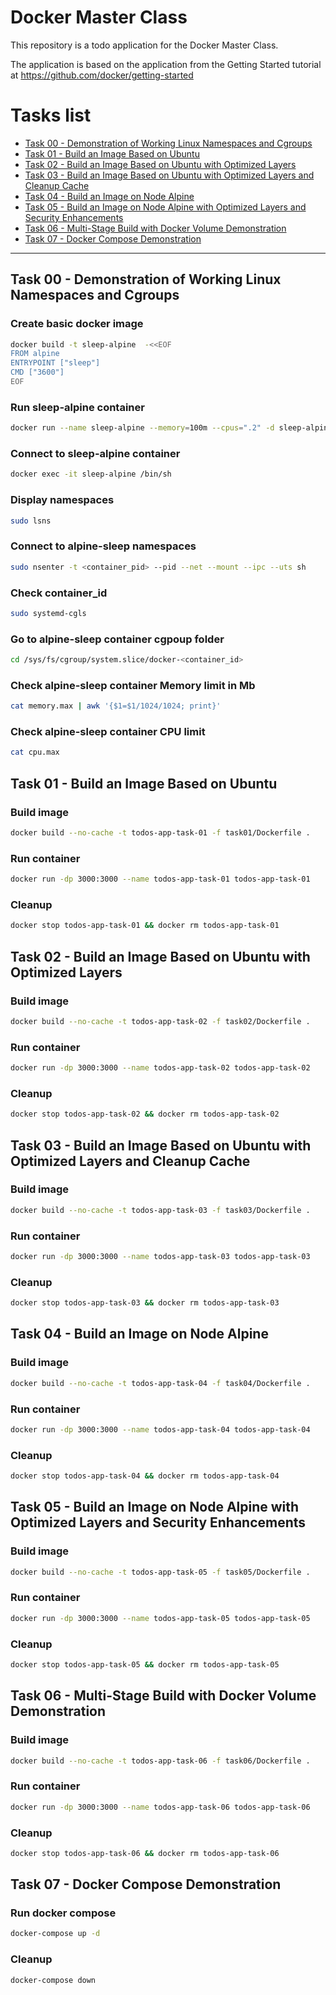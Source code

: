 # Docker Master Class

This repository is a todo application for the Docker Master Class.

The application is based on the application from the Getting Started tutorial at https://github.com/docker/getting-started

# Tasks list

- [Task 00 - Demonstration of Working Linux Namespaces and Cgroups](#Task-00)
- [Task 01 - Build an Image Based on Ubuntu](#Task-01)
- [Task 02 - Build an Image Based on Ubuntu with Optimized Layers](#Task-02)
- [Task 03 - Build an Image Based on Ubuntu with Optimized Layers and Cleanup Cache](#Task-03)
- [Task 04 - Build an Image on Node Alpine](#Task-04)
- [Task 05 - Build an Image on Node Alpine with Optimized Layers and Security Enhancements](#Task-05)
- [Task 06 - Multi-Stage Build with Docker Volume Demonstration](#Task-06)
- [Task 07 - Docker Compose Demonstration](#Task-07)

---

## Task 00 - Demonstration of Working Linux Namespaces and Cgroups

### Create basic docker image
```sh
docker build -t sleep-alpine  -<<EOF
FROM alpine
ENTRYPOINT ["sleep"]
CMD ["3600"]
EOF
```

### Run sleep-alpine container
```sh
docker run --name sleep-alpine --memory=100m --cpus=".2" -d sleep-alpine
```

### Connect to sleep-alpine container
```sh
docker exec -it sleep-alpine /bin/sh
```

### Display namespaces
```sh
sudo lsns
```

### Connect to alpine-sleep namespaces
```sh
sudo nsenter -t <container_pid> --pid --net --mount --ipc --uts sh
```

### Check container_id
```sh
sudo systemd-cgls
```

### Go to alpine-sleep container cgpoup folder 
```sh
cd /sys/fs/cgroup/system.slice/docker-<container_id>
```

### Check alpine-sleep container Memory limit in Mb
```sh
cat memory.max | awk '{$1=$1/1024/1024; print}'
```

### Check alpine-sleep container CPU limit
```sh
cat cpu.max
```

## Task 01 - Build an Image Based on Ubuntu

### Build image
```sh
docker build --no-cache -t todos-app-task-01 -f task01/Dockerfile .
```

### Run container
```sh
docker run -dp 3000:3000 --name todos-app-task-01 todos-app-task-01
```

### Cleanup
```sh
docker stop todos-app-task-01 && docker rm todos-app-task-01
```

## Task 02 - Build an Image Based on Ubuntu with Optimized Layers

### Build image
```sh
docker build --no-cache -t todos-app-task-02 -f task02/Dockerfile .
```

### Run container
```sh
docker run -dp 3000:3000 --name todos-app-task-02 todos-app-task-02
```

### Cleanup
```sh
docker stop todos-app-task-02 && docker rm todos-app-task-02
```

## Task 03 - Build an Image Based on Ubuntu with Optimized Layers and Cleanup Cache

### Build image
```sh
docker build --no-cache -t todos-app-task-03 -f task03/Dockerfile .
```

### Run container
```sh
docker run -dp 3000:3000 --name todos-app-task-03 todos-app-task-03
```

### Cleanup
```sh
docker stop todos-app-task-03 && docker rm todos-app-task-03
```

## Task 04 - Build an Image on Node Alpine

### Build image
```sh
docker build --no-cache -t todos-app-task-04 -f task04/Dockerfile .
```

### Run container
```sh
docker run -dp 3000:3000 --name todos-app-task-04 todos-app-task-04
```

### Cleanup
```sh
docker stop todos-app-task-04 && docker rm todos-app-task-04
```

## Task 05 - Build an Image on Node Alpine with Optimized Layers and Security Enhancements

### Build image
```sh
docker build --no-cache -t todos-app-task-05 -f task05/Dockerfile .
```

### Run container
```sh
docker run -dp 3000:3000 --name todos-app-task-05 todos-app-task-05
```

### Cleanup
```sh
docker stop todos-app-task-05 && docker rm todos-app-task-05
```

## Task 06 - Multi-Stage Build with Docker Volume Demonstration

### Build image
```sh
docker build --no-cache -t todos-app-task-06 -f task06/Dockerfile .
```

### Run container
```sh
docker run -dp 3000:3000 --name todos-app-task-06 todos-app-task-06
```

### Cleanup
```sh
docker stop todos-app-task-06 && docker rm todos-app-task-06
```

## Task 07 - Docker Compose Demonstration

### Run docker compose
```sh
docker-compose up -d
```

### Cleanup
```sh
docker-compose down
```